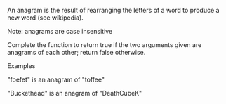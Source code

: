 An anagram is the result of rearranging the letters of a word to produce a new word (see wikipedia).

Note: anagrams are case insensitive

Complete the function to return true if the two arguments given are anagrams of each other; return false otherwise.

Examples

"foefet" is an anagram of "toffee"

"Buckethead" is an anagram of "DeathCubeK"
